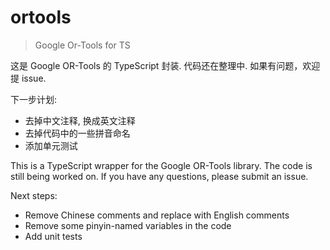 # ortools

> Google Or-Tools for TS

这是 Google OR-Tools 的 TypeScript 封装.
代码还在整理中. 
如果有问题，欢迎提 issue.

下一步计划:
- 去掉中文注释, 换成英文注释
- 去掉代码中的一些拼音命名
- 添加单元测试

This is a TypeScript wrapper for the Google OR-Tools library.
The code is still being worked on.
If you have any questions, please submit an issue.

Next steps:
- Remove Chinese comments and replace with English comments
- Remove some pinyin-named variables in the code
- Add unit tests